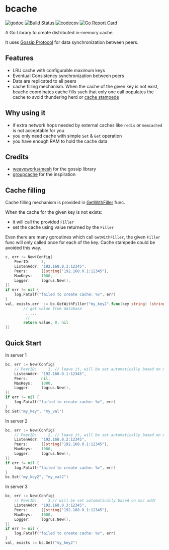 # bcache

[![godoc](https://godoc.org/github.com/iwanbk/bcache?status.svg)](http://godoc.org/github.com/iwanbk/bcache)
[![Build Status](https://travis-ci.org/iwanbk/bcache.svg?branch=master)](https://travis-ci.org/iwanbk/bcache)
[![codecov](https://codecov.io/gh/iwanbk/bcache/branch/master/graph/badge.svg)](https://codecov.io/gh/iwanbk/bcache)
[![Go Report Card](https://goreportcard.com/badge/github.com/iwanbk/bcache)](https://goreportcard.com/report/github.com/iwanbk/bcache)

A Go Library to create distributed in-memory cache.

It uses [Gossip Protocol](https://en.wikipedia.org/wiki/Gossip_protocol) for data synchronization between peers.

## Features

- LRU cache with configurable maximum keys
- Eventual Consistency synchronization between peers
- Data are replicated to all peers
- cache filling mechanism. When the cache of the given key is not exist, bcache coordinates cache fills such that only one call populates the cache to avoid thundering herd or [cache stampede](https://en.wikipedia.org/wiki/Cache_stampede)

## Why using it

- if extra network hops needed by external caches like `redis` or `memcached` is not acceptable for you
- you only need cache with simple `Set` & `Get` operation
- you have enough RAM to hold the cache data

## Credits

- [weaveworks/mesh](https://github.com/weaveworks/mesh) for the gossip library
- [groupcache](https://github.com/golang/groupcache) for the inspiration

## Cache filling

Cache filling mechanism is provided in [GetWithFiller](https://godoc.org/github.com/iwanbk/bcache#Bcache.GetWithFiller) func.

When the cache for the given key is not exists:
- it will call the provided `Filler`
- set the cache using value returned by the `Filler`

Even there are many goroutines which call `GetWithFiller`, the given `Filler` func
will only called once for each of the key.
Cache stampede could be avoided this way.

```go
c, err := New(Config{
	PeerID:     3,
	ListenAddr: "192.168.0.3:12345",
	Peers:      []string{"192.168.0.1:12345"},
	MaxKeys:    1000,
	Logger:     logrus.New(),
})
if err != nil {
    log.Fatalf("failed to create cache: %v", err)
}
val, exists,err  := bc.GetWithFiller("my_key2",func(key string) (string, int64, error) {
        // get value from database
         .....
         //
		return value, 0, nil
})
```
## Quick Start

In server 1
```go
bc, err := New(Config{
	// PeerID:     1, // leave it, will be set automatically based on mac addr
	ListenAddr: "192.168.0.1:12345",
	Peers:      nil,
	MaxKeys:    1000,
	Logger:     logrus.New(),
})
if err != nil {
    log.Fatalf("failed to create cache: %v", err)
}
bc.Set("my_key", "my_val")
```

In server 2
```go
bc, err := New(Config{
	// PeerID:     2, // leave it, will be set automatically based on mac addr
	ListenAddr: "192.168.0.2:12345",
	Peers:      []string{"192.168.0.1:12345"},
	MaxKeys:    1000,
	Logger:     logrus.New(),
})
if err != nil {
    log.Fatalf("failed to create cache: %v", err)
}
bc.Set("my_key2", "my_val2")
```

In server 3
```go
bc, err := New(Config{
	// PeerID:     3,// will be set automatically based on mac addr
	ListenAddr: "192.168.0.3:12345",
	Peers:      []string{"192.168.0.1:12345"},
	MaxKeys:    1000,
	Logger:     logrus.New(),
})
if err != nil {
    log.Fatalf("failed to create cache: %v", err)
}
val, exists := bc.Get("my_key2")
```

